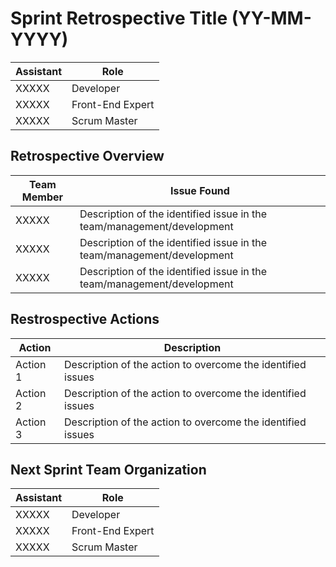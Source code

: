 # Sprint Retrospective Title (YY-MM-YYYY)

| Assistant | Role             |  
|-----------|------------------|
| XXXXX     | Developer        |   
| XXXXX     | Front-End Expert |  
| XXXXX     | Scrum Master     |  

## Retrospective Overview

| Team Member | Issue Found                                                            |  
|-------------|------------------------------------------------------------------------|
| XXXXX       | Description of the identified issue in the team/management/development |   
| XXXXX       | Description of the identified issue in the team/management/development |  
| XXXXX       | Description of the identified issue in the team/management/development |

## Restrospective Actions

| Action   | Description                                                 |  
|----------|-------------------------------------------------------------|
| Action 1 | Description of the action to overcome the identified issues |   
| Action 2 | Description of the action to overcome the identified issues |  
| Action 3 | Description of the action to overcome the identified issues |

## Next Sprint Team Organization

| Assistant | Role             |  
|-----------|------------------|
| XXXXX     | Developer        |   
| XXXXX     | Front-End Expert |  
| XXXXX     | Scrum Master     |  


